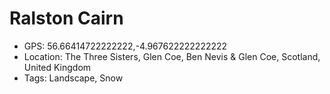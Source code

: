 # Ralston Cairn

- GPS: 56.66414722222222,-4.967622222222222
- Location: The Three Sisters, Glen Coe, Ben Nevis & Glen Coe, Scotland, United Kingdom
- Tags: Landscape, Snow

